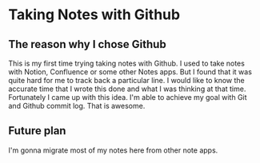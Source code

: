 # Taking Notes with Github

## The reason why I chose Github
This is my first time trying taking notes with Github.
I used to take notes with Notion, Confluence or some other Notes apps. 
But I found that it was quite hard for me to track back a particular line.
I would like to know the accurate time that I wrote this done and what I was thinking at that time.
Fortunately I came up with this idea. I'm able to achieve my goal with Git and Github commit log.
That is awesome.

## Future plan
I'm gonna migrate most of my notes here from other note apps.
